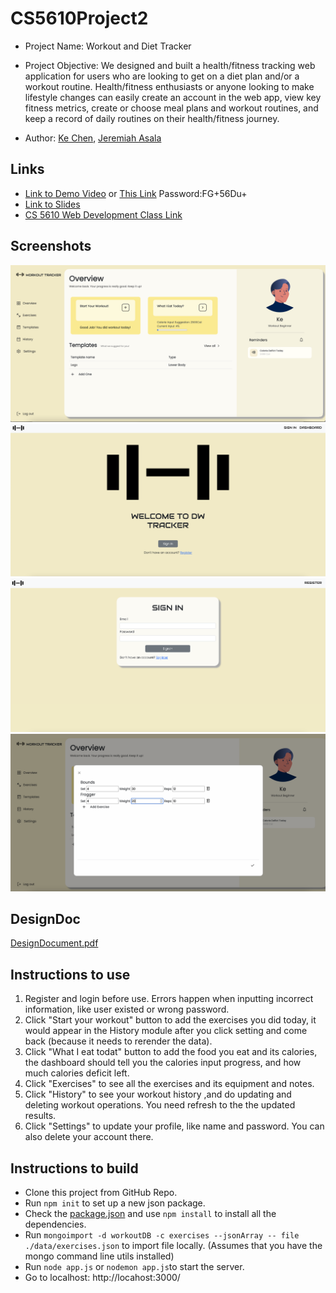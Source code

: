 # CS5610Project2
- Project Name: 
Workout and Diet Tracker

- Project Objective: 
We designed and built a health/fitness tracking web application for users who are looking to get on a diet plan and/or a workout routine. Health/fitness enthusiasts or anyone looking to make lifestyle changes can easily create an account in the web app, view key fitness metrics, create or choose meal plans and workout routines, and keep a record of daily routines on their health/fitness journey.

- Author:
[Ke Chen](https://kechen97.github.io/), 
[Jeremiah Asala](https://jerryasala.github.io/)


## Links
- [Link to Demo Video](https://drive.google.com/file/d/1Uav1RHBQpuVjtSH94wRM4K3EmtSRxMBx/view?usp=share_link) or [This Link](https://northeastern.zoom.us/rec/share/LDfTKRh_xN5STA276TKmkQVcO-ZTZ4HcPL4oIb85qgR7Zck52NoeZByvZFMwxe3W.CO_kVXyDnq7Tag5F) Password:FG+56Du+
- [Link to Slides](https://docs.google.com/presentation/d/19c98coIN9SQa1l-rATm0-9zpmaBuN8h3D7CdhdXbWG8/edit?usp=sharing)
- [CS 5610 Web Development Class Link](https://johnguerra.co/classes/webDevelopment_fall_2022/)


## Screenshots
![Dashboard](https://github.com/KeChen97/CS5610Project2/blob/main/screenshots/dashboard.png)
![main](https://github.com/KeChen97/CS5610Project2/blob/main/screenshots/main.png)
![login](https://github.com/KeChen97/CS5610Project2/blob/main/screenshots/signin.png)
![addworkout](https://github.com/KeChen97/CS5610Project2/blob/main/screenshots/addWorkout.png)



## DesignDoc
[DesignDocument.pdf](https://github.com/KeChen97/CS5610Project2/blob/main/ChenAsala-Project2-DesignDoc.pdf)

## Instructions to use
1. Register and login before use. Errors happen when inputting incorrect information, like user existed or wrong password.
2. Click "Start your workout" button to add the exercises you did today, it would appear in the History module after you click setting and come back (because it needs to rerender the data). 
4. Click "What I eat todat" button to add the food you eat and its calories, the dashboard should tell you the calories input progress, and how much calories deficit left.
5. Click "Exercises" to see all the exercises and its equipment and notes.
6. Click "History" to see your workout history ,and do updating and deleting workout operations. You need refresh to the the updated results.
7. Click "Settings" to update your profile, like name and password. You can also delete your account there.

## Instructions to build
- Clone this project from GitHub Repo.
- Run `npm init` to set up a new json package. 
- Check the [package.json](https://github.com/KeChen97/CS5610Project2/blob/main/package.json) and use `npm install` to install all the dependencies.
- Run `mongoimport -d workoutDB -c exercises --jsonArray -- file ./data/exercises.json` to import file locally. (Assumes that you have the mongo command line utils installed)
- Run `node app.js` or `nodemon app.js`to start the server.
- Go to localhost: http://locahost:3000/
 
